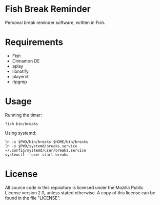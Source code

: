 # Fish Break Reminder

Personal break reminder software, written in Fish.

# Requirements

* Fish
* Cinnamon DE
* aplay
* libnotify
* playerctl
* ripgrep

# Usage

Running the timer:

    fish bin/breaks

Using systemd:

    ln -s $PWD/bin/breaks $HOME/bin/breaks
    ln -s $PWD/systemd/breaks.service ~/.config/systemd/user/breaks.service
    systemctl --user start breaks

# License

All source code in this repository is licensed under the Mozilla Public License
version 2.0, unless stated otherwise. A copy of this license can be found in the
file "LICENSE".
